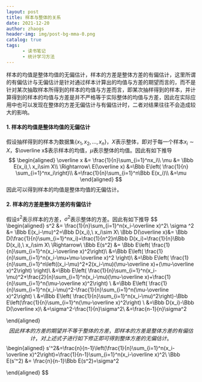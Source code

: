 ```yaml
---
layout: post
title: 样本与整体的关系
date: 2021-12-20
author: zhaogs
header-img: img/post-bg-mma-0.png
catalog: true
tags:
      - 读书笔记
      - 统计学习方法
---
```


样本的均值是整体均值的无偏估计，样本的方差是整体方差的有偏估计，这里所谓的有偏估计与无偏估计是针对通过样本计算出的均值与方差的期望而言的，而不是针对某次抽取样本所得到的样本的均值与方差而言，即某次抽样得到的样本，并计算得到的样本的均值与方差是并不严格等于实际整体的均值与方差，因此在实际应用中也可以发现在整体的方差无偏估计与有偏估计时，二者对结果往往不会造成较大的影响。

#### 1. 样本的均值是整体均值的无偏估计

假设抽样得到的样本为数据集$\{x_1,x_2,...,x_n\}$，$X$表示整体，即对于每一个样本$x_i\sim X$，$\overline x$表示样本的均值，$\mu$表示整体的均值。因此有如下推导
$$
\begin{aligned}
\overline x &= \frac{1}{n}\sum_{i=1}^nx_i\\
\mu &= \Bbb E(x_i),\ x_i\sim X\\
\Rightarrow\  E(\overline x) &=\Bbb E\left( \frac{1}{n} \sum_{i=1}^nx_i\right)\\
&=\frac{1}{n}\sum_{i=1}^n\Bbb E(x_i)\\
&=\mu
\end{aligned}
$$
因此可以得到样本的均值是整体均值的无偏估计。

#### 2. 样本的方差是整体方差的有偏估计

假设$s^2$表示样本的方差，$\sigma^2$表示整体的方差。因此有如下推导
$$
\begin{aligned}
s^2 &= \frac{1}{n}\sum_{i=1}^n(x_i-\overline x)^2\\
\sigma ^2 &= \Bbb E(x_i-\mu)^2=\Bbb D(x_i),\ x_i\sim X\\
\Bbb D(\overline x)&= \Bbb D(\frac{1}{n}\sum_{i=1}^nx_i)=\frac{1}{n^2}n\Bbb D(x_i)=\frac{1}{n}\Bbb D(x_i),\ x_i\sim X\\
\Rightarrow\ \Bbb E(s^2) &= \Bbb E\left( \frac{1}{n}\sum_{i=1}^n(x_i-\overline x)^2\right)\\
&=\Bbb E\left( \frac{1}{n}\sum_{i=1}^n(x_i-\mu+\mu-\overline x)^2 \right)\\
&=\Bbb E\left( \frac{1}{n}\sum_{i=1}^n\left((x_i-\mu)^2+2(x_i-\mu)(\mu-\overline x)+(\mu-\overline x)^2\right) \right)\\
&=\Bbb E\left( \frac{1}{n}\sum_{i=1}^n(x_i-\mu)^2+\frac{2}{n}\sum_{i=1}^n(x_i-\mu)(\mu-\overline x)+\frac{1}{n}\sum_{i=1}^n(\mu-\overline x)^2\right) \\
&=\Bbb E\left( \frac{1}{n}\sum_{i=1}^n(x_i-\mu)^2-\frac{1}{n}\sum_{i=1}^n(\mu-\overline x)^2\right) \\
&=\Bbb E\left( \frac{1}{n}\sum_{i=1}^n(x_i-\mu)^2\right)-\Bbb E\left(\frac{1}{n}\sum_{i=1}^n(\mu-\overline x)^2\right) \\
&=\Bbb D(x_i)-\Bbb D(\overline x)\\
&=\sigma^2-\frac{1}{n}\sigma^2\\
&=\frac{n-1}{n}\sigma^2

\end{aligned}
$$
因此样本的方差的期望并不等于整体的方差，即样本的方差是整体方差的有偏估计，对上述式子进行如下修正即可得到整体方差的无偏估计。
$$
\begin{aligned}
s'^2&=\frac{n}{n-1}\left(\frac{1}{n}\sum_{i=1}^n(x_i-\overline x)^2\right)=\frac{1}{n-1}\sum_{i=1}^n(x_i-\overline x)^2\\
\Bbb E(s'^2) &= \frac{n}{n-1}\Bbb E(s^2)=\sigma^2

\end{aligned}
$$

